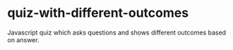 # quiz-with-different-outcomes
Javascript quiz which asks questions and shows different outcomes based on answer.
